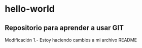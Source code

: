 # hello-world
Repositorio para aprender a usar GIT
-------------------------------------------------
Modificación 1.- Estoy haciendo cambios a mi archivo README
